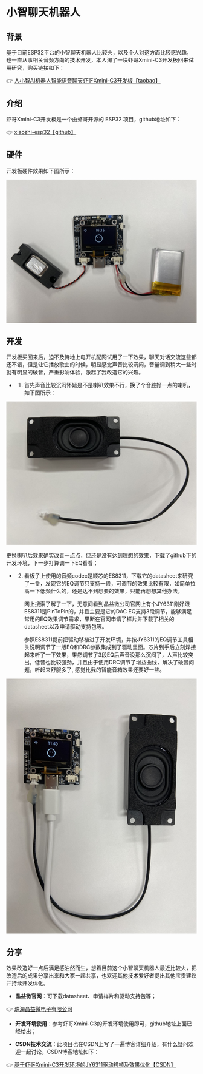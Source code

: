 # 小智聊天机器人

## 背景

基于目前ESP32平台的小智聊天机器人比较火，以及个人对这方面比较感兴趣，也一直从事相关音频方向的技术开发，本人淘了一块虾哥Xmini-C3开发板回来试用研究，购买链接如下：

👉 [人小智AI机器人智能语音聊天虾哥Xmini-C3开发板【taobao】](https://item.taobao.com/item.htm?id=883651064619&pisk=glZYOisYY_fcE4ExE-7ksvWfOJXoka24USyBjfcD57F86Jp0oVci5cFU9VtGum0tX7Gumj2mcAg_sWamGrcMXlFzMnxic5jt1JzPQjD0mdH_PSKgo-c0ydn4qrxiisoTCWmOt6jhx-yqYc1htEwKRPiIKIMXsjwWPcDTr-TDd-yqbf9k1w473dF1AosjCf6-VAHe5cgjC49SaAYj15GjPQMKLci_1VgSPADECCgXcY6-3xtX5xgbFUMEKx9b1c6JVvhS1cgb18G2p1hWhfxT-iIGe3vR_hxg2x3x6hcJXkqyxqlI3bt1OxMATXwjwhtsgx2o98ecMHyo0lNKKSjWDWe_LPg8XQ1K_ue7cPwyMTiLez4nkzCXXbqmB2isydt_ecaj7liCAQHzP-4_0Sp9fxr0xVhEyOtZS0ZnRyNvQ9yScANZ8lfe0jw_LkznvidEHzwK2go_xkF7tBcKIE6ReF8ZlYS5RH1uyoJoQYhhHGLw74WreXXReF8ZlYk-ttB97FuPU&skuId=5722150800953&spm=tbpc.boughtlist.suborder_itemtitle.1.25f22e8dTNHeef)

## 介绍

虾哥Xmini-C3开发板是一个由虾哥开源的 ESP32 项目，github地址如下：

👉 [xiaozhi-esp32【github】](https://github.com/78/xiaozhi-esp32#)

## 硬件

开发板硬件效果如下图所示：

![开发板硬件效果图](docs/jy6311/hardware.jpg)

## 开发

开发板买回来后，迫不及待地上电开机配网试用了一下效果，聊天对话交流这些都还不错，但是让它播放歌曲的时候，明显感觉声音比较沉闷，音量调到稍大一些时就有明显的破音，严重影响体验，激起了我改造它的兴趣。

- 1. 首先声音比较沉闷怀疑是不是喇叭效果不行，换了个音腔好一点的喇叭，如下图所示：

![喇叭效果图](docs/jy6311/speaker.jpg)

更换喇叭后效果确实改善一点点，但还是没有达到理想的效果，下载了github下的开发环境，下一步打算调一下EQ看看；

- 2. 看板子上使用的音频codec是顺芯的ES8311，下载它的datasheet来研究了一番，发现它的EQ调节只支持一段，可调节的效果比较有限，如简单拉高一下低频什么的，还是达不到想要的效果，只能再想想其他办法。
     
     网上搜索了解了一下，无意间看到晶益微公司官网上有个JY6311刚好跟ES8311是PinToPin的，并且主要是它的DAC EQ支持3段调节，能够满足常用的EQ效果调节需求，果断在官网申请了样片并下载了相关的datasheet以及申请驱动支持包等。
     
     参照ES8311提前把驱动移植进了开发环境，并按JY6311的EQ调节工具相关说明调节了一版EQ和DRC参数集成到了驱动里面。芯片到手后立刻焊接起来听了一下效果，果然调节了3段EQ后声音没那么沉闷了，人声比较突出，低音也比较强劲，并且由于使用DRC调节了增益曲线，解决了破音问题，听起来舒服多了, 感觉比我的智能音箱效果还要好一些。

![Xmini-C3-JY6311效果图](docs/jy6311/Xmini-C3-jy6311.jpg)

## 分享

效果改造好一点后满足感油然而生，想着目前这个小智聊天机器人最近比较火，把改造后的成果分享出来和大家一起共享，也欢迎其他技术爱好者提出其他宝贵建议并持续开发优化。

- **晶益微官网**：可下载datasheet、申请样片和驱动支持包等；

👉 [珠海晶益微电子有限公司](https://www.amplore.com/)

- **开发环境使用**：参考虾哥Xmini-C3的开发环境使用即可，github地址上面已经给出；

- **CSDN技术交流**：此项目也在CSDN上写了一遍博客详细介绍，有什么疑问欢迎一起讨论，CSDN博客地址如下：

👉 [基于虾哥Xmini-C3开发环境的JY6311驱动移植及效果优化【CSDN】](https://blog.csdn.net/pjw52013140/article/details/149072552?spm=1001.2014.3001.5502)
